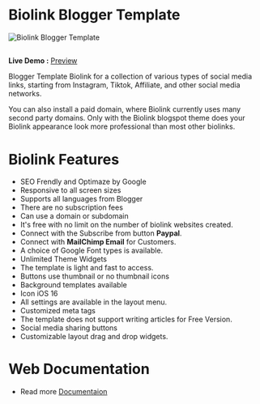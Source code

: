 # Biolink Blogger Template

<picture>
  <source media="(prefers-color-scheme: dark)" srcset="https://github.com/rianseo/biolink/blob/main/image/change-color-theme.gif">
  <source media="(prefers-color-scheme: light)" srcset="https://github.com/rianseo/biolink/blob/main/image/change-color-theme.gif">
  <img alt="Biolink Blogger Template" src="https://github.com/rianseo/biolink/blob/main/image/change-color-theme.gif">
</picture>

##
**Live Demo :** [Preview](https://biolink.temabanua.com)

Blogger Template Biolink for a collection of various types of social media links, starting from Instagram, Tiktok, Affiliate, and other social media networks.

You can also install a paid domain, where Biolink currently uses many second party domains. Only with the Biolink blogspot theme does your Biolink appearance look more professional than most other biolinks.

# Biolink Features
- SEO Frendly and Optimaze by Google
- Responsive to all screen sizes
- Supports all languages from Blogger
- There are no subscription fees
- Can use a domain or subdomain
- It's free with no limit on the number of biolink websites created.
- Connect with the Subscribe from button **Paypal**.
- Connect with **MailChimp Email** for Customers.
- A choice of Google Font types is available.
- Unlimited Theme Widgets
- The template is light and fast to access.
- Buttons use thumbnail or no thumbnail icons
- Background templates available
- Icon iOS 16
- All settings are available in the layout menu.
- Customized meta tags
- The template does not support writing articles for Free Version.
- Social media sharing buttons
- Customizable layout drag and drop widgets.

# Web Documentation
- Read more [Documentaion](https://www.temabanua.com/p/biolink.html)

